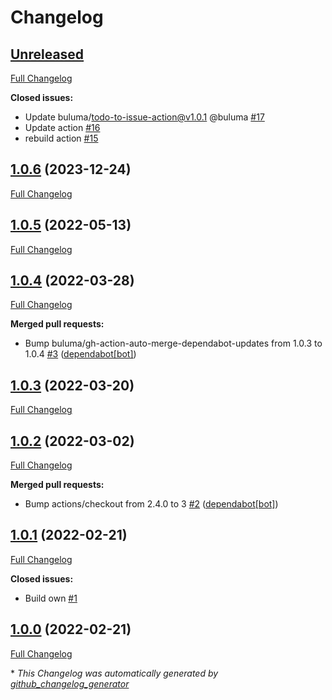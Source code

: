 # Changelog

## [Unreleased](https://github.com/buluma/ansible-role-docker_ce/tree/HEAD)

[Full Changelog](https://github.com/buluma/ansible-role-docker_ce/compare/1.0.6...HEAD)

**Closed issues:**

- Update buluma/todo-to-issue-action@v1.0.1 @buluma [\#17](https://github.com/buluma/ansible-role-docker_ce/issues/17)
- Update action [\#16](https://github.com/buluma/ansible-role-docker_ce/issues/16)
- rebuild action [\#15](https://github.com/buluma/ansible-role-docker_ce/issues/15)

## [1.0.6](https://github.com/buluma/ansible-role-docker_ce/tree/1.0.6) (2023-12-24)

[Full Changelog](https://github.com/buluma/ansible-role-docker_ce/compare/1.0.5...1.0.6)

## [1.0.5](https://github.com/buluma/ansible-role-docker_ce/tree/1.0.5) (2022-05-13)

[Full Changelog](https://github.com/buluma/ansible-role-docker_ce/compare/1.0.4...1.0.5)

## [1.0.4](https://github.com/buluma/ansible-role-docker_ce/tree/1.0.4) (2022-03-28)

[Full Changelog](https://github.com/buluma/ansible-role-docker_ce/compare/1.0.3...1.0.4)

**Merged pull requests:**

- Bump buluma/gh-action-auto-merge-dependabot-updates from 1.0.3 to 1.0.4 [\#3](https://github.com/buluma/ansible-role-docker_ce/pull/3) ([dependabot[bot]](https://github.com/apps/dependabot))

## [1.0.3](https://github.com/buluma/ansible-role-docker_ce/tree/1.0.3) (2022-03-20)

[Full Changelog](https://github.com/buluma/ansible-role-docker_ce/compare/1.0.2...1.0.3)

## [1.0.2](https://github.com/buluma/ansible-role-docker_ce/tree/1.0.2) (2022-03-02)

[Full Changelog](https://github.com/buluma/ansible-role-docker_ce/compare/1.0.1...1.0.2)

**Merged pull requests:**

- Bump actions/checkout from 2.4.0 to 3 [\#2](https://github.com/buluma/ansible-role-docker_ce/pull/2) ([dependabot[bot]](https://github.com/apps/dependabot))

## [1.0.1](https://github.com/buluma/ansible-role-docker_ce/tree/1.0.1) (2022-02-21)

[Full Changelog](https://github.com/buluma/ansible-role-docker_ce/compare/1.0.0...1.0.1)

**Closed issues:**

- Build own [\#1](https://github.com/buluma/ansible-role-docker_ce/issues/1)

## [1.0.0](https://github.com/buluma/ansible-role-docker_ce/tree/1.0.0) (2022-02-21)

[Full Changelog](https://github.com/buluma/ansible-role-docker_ce/compare/fc2e1dfa2125a187c3b3a4de4c6b074d9d7ba3e3...1.0.0)



\* *This Changelog was automatically generated by [github_changelog_generator](https://github.com/github-changelog-generator/github-changelog-generator)*
